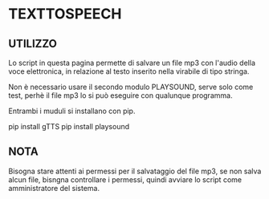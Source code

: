 # TEXTTOSPEECH #

## UTILIZZO ##
Lo script in questa pagina permette di salvare un file mp3 con l'audio della voce
elettronica, in relazione al testo inserito nella virabile di tipo stringa.

Non è necessario usare il secondo modulo PLAYSOUND, serve solo come test, perhè il file mp3
lo si può eseguire con qualunque programma.

Entrambi i muduli si installano con pip.

pip install gTTS
pip install playsound

## NOTA ##
Bisogna stare attenti ai permessi per il salvataggio del file mp3, se non salva alcun file, 
bisngna controllare i permessi, quindi avviare lo script come amministratore del sistema.

